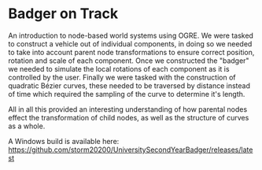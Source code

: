 Badger on Track
===============
An introduction to node-based world systems using OGRE. We were tasked to construct a vehicle out of individual components, in doing so we needed to take into account parent node transformations to ensure correct position, rotation and scale of each component. Once we constructed the "badger" we needed to simulate the local rotations of each component as it is controlled by the user. Finally we were tasked with the construction of quadratic Bézier curves, these needed to be traversed by distance instead of time which required the sampling of the curve to determine it's length.

All in all this provided an interesting understanding of how parental nodes effect the transformation of child nodes, as well as the structure of curves as a whole.

A Windows build is available here: https://github.com/storm20200/UniversitySecondYearBadger/releases/latest
